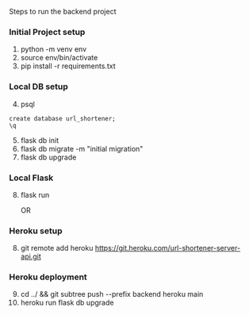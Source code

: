Steps to run the backend project

### Initial Project setup
1. python -m venv env
2. source env/bin/activate
3. pip install -r requirements.txt

### Local DB setup
4. psql
```Install PostgreSQL
create database url_shortener;
\q
```
5. flask db init 
6. flask db migrate -m "initial migration"
7. flask db upgrade

### Local Flask

8. flask run

   OR

### Heroku setup
8. git remote add heroku https://git.heroku.com/url-shortener-server-api.git

### Heroku deployment
9. cd ../ && git subtree push --prefix backend heroku main
10. heroku run flask db upgrade

